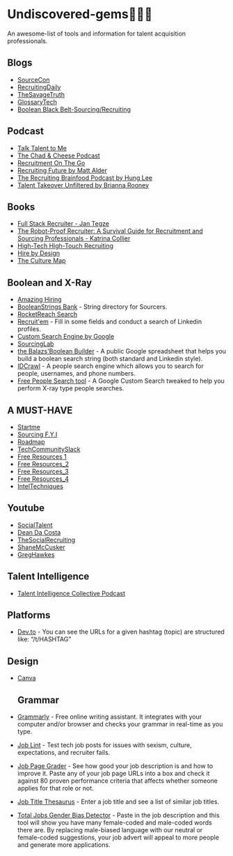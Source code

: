 # Undiscovered-gems🧚🏻‍♀️

An  awesome-list of tools and information for talent acquisition professionals.

 
## Blogs
- [SourceCon](https://www.sourcecon.com/)
- [RecruitingDaily](https://recruitingdaily.com/)
- [TheSavageTruth](https://gregsavage.com.au/the-savage-truth/)
- [GlossaryTech](https://blog.glossarytech.com/)
- [Boolean Black Belt-Sourcing/Recruiting](https://booleanblackbelt.com/)

## Podcast
- [Talk Talent to Me](http://www.talktalenttome.com/)
- [The Chad & Cheese Podcast](https://www.chadcheese.com/)
- [Recruitment On The Go](https://podcasts.apple.com/gb/podcast/recruitment-on-the-go/id1469026502)
- [Recruiting Future by Matt Alder](https://recruitingfuture.com/)
- [The Recruiting Brainfood Podcast by Hung Lee](https://www.recruitingbrainfood.com/)
- [Talent Takeover Unfiltered by Brianna Rooney](https://podcasts.apple.com/us/podcast/talent-takeover-unfiltered/id1621958339)

## Books
- [Full Stack Recruiter - Jan Tegze](https://www.amazon.com/Full-Stack-Recruiter-Modern-Recruiters/dp/1976130735)
- [The Robot-Proof Recruiter: A Survival Guide for Recruitment and Sourcing Professionals - Katrina Collier](https://www.amazon.com/Robot-Proof-Recruiter-Survival-Recruitment-Professionals-ebook-dp-B07VZVYXSN/dp/B07VZVYXSN/ref=mt_kindle?_encoding=UTF8&me=&qid=)
- [ High-Tech High-Touch Recruiting](https://www.amazon.com/High-Tech-High-Touch-Recruiting-Improving-Experience/dp/1789665175)
- [Hire by Design](https://www.amazon.com/Hire-Design-Hiring-Blueprint-Thinking/dp/B08KRCHMRS)
- [The Culture Map](https://www.amazon.nl/-/en/Erin-Meyer/dp/1610392507)

## Boolean and X-Ray
- [Amazing Hiring](https://chrome.google.com/webstore/detail/amazinghiring/didkfdopbffjkpolefhpcjkohcpalicd?hl=en)
- [BooleanStrings Bank](https://scoperac.com/booleanstringbank/) - String directory for Sourcers. 
- [RocketReach Search](https://rocketreach.co/person?start=1&pageSize=10&keyword=cansu%20kavukcu) 
- [Recruit'em](https://recruitin.net/?sthash.XlJZW4gy.mjjo&goback=%2Egde_2607097_member_259682108) - Fill in some fields and conduct a search of Linkedin profiles.
- [Custom Search Engine by Google](https://cse.google.com/)
- [SourcingLab](https://www.sourcinglab.io/)
- [the Balazs'Boolean Builder](https://docs.google.com/spreadsheets/d/1v27Oybrv9H5sn3MMD76clLp2B4mwhA7OtUkfQzlNu8w/edit#gid=413477126) - A public Google spreadsheet that helps you build a boolean search string (both standard and Linkedin style).
- [IDCrawl](https://www.idcrawl.com/) - A people search engine which allows you to search for people, usernames, and phone numbers.
- [Free People Search tool](https://freepeoplesearchtool.com/#gsc.tab=0) - A Google Custom Search tweaked to help you perform X-ray type people searches.

## A MUST-HAVE
- [Startme](https://start.me/p/GE7Ebm/ssar)
- [Sourcing F.Y.I](https://ohsusannamarie.com/2018/07/13/recommended-viewing-the-best-recruitment-youtube-channels-of-2018/)
- [Roadmap](https://roadmap.sh/)
- [TechCommunitySlack](https://github.com/thisdot/tech-community-slacks/blob/master/README.md)
- [Free Resources 1](https://start.me/p/GE7Ebm/ssar)
- [Free Resources_2](https://start.me/p/aLAeEp/ssar-2)
- [Free Resources_3](https://start.me/p/GEOaz8/ssar-3)
- [Free Resources_4](https://start.me/p/q64ONA/ssar-4)
- [IntelTechniques](https://inteltechniques.com/tools/index.html)

## Youtube
- [SocialTalent](https://www.youtube.com/c/socialtalent/videos)
- [Dean Da Costa](https://www.youtube.com/c/DeanDaCostathesearchauthority/videos)
- [TheSocialRecruiting](https://www.youtube.com/channel/UCP0SghvTPgCSqi0noNFUVYA)
- [ShaneMcCusker](https://www.youtube.com/user/Recruitmentmanager/videos)
- [GregHawkes](https://www.youtube.com/c/GregHawkes-SourcingIRL/videos)

## Talent Intelligence 
- [Talent Intelligence Collective Podcast](https://podcasts.apple.com/us/podcast/talent-intelligence-collective-podcast/id1533634924)

## Platforms
- [Dev.to](https://dev.to/) - You can see the URLs for a given hashtag (topic) are structured like: “/t/HASHTAG”

## Design
- [Canva](https://www.canva.com/)

  ## Grammar
- [Grammarly](https://www.grammarly.com/) - Free online writing assistant. It integrates with your computer and/or browser and checks your grammar in real-time as you type.
- [Job Lint](https://joblint.org/) - Test tech job posts for issues with sexism, culture, expectations, and recruiter fails.
- [Job Page Grader](https://jobpagegrader.com/) - See how good your job description is and how to improve it. Paste any of your job page URLs into a box and check it against 80 proven performance criteria that affects whether someone applies for that role or not.
- [Job Title Thesaurus](https://www.enlightenjobs.com/job-titles.php) - Enter a job title and see a list of similar job titles.
- [Total Jobs Gender Bias Detector](https://www.totaljobs.com/insidejob/gender-bias-decoder/) -  Paste in the job description and this tool will show you have many female-coded and male-coded words there are. By replacing male-biased language with our neutral or female-coded suggestions, your job advert will appeal to more people and generate more applications.

